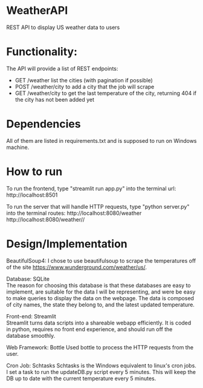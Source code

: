 # WeatherAPI   
REST API to display US weather data to users   

# Functionality:   
The API will provide a list of REST endpoints:   
  - GET /weather   list the cities (with pagination if possible)   
  - POST  /weather/city   to add a city that the job will scrape   
  - GET   /weather/city   to get the last temperature of the city, returning 404 if the city has not been added yet   

# Dependencies
All of them are listed in requirements.txt and is supposed to run on Windows machine.

# How to run
To run the frontend, type "streamlit run app.py" into the terminal
    url:
        http://localhost:8501


 To run the server that will handle HTTP requests, type "python server.py" into the terminal
    routes:
        http://localhost:8080/weather
        http://localhost:8080/weather/<state>/<city>




# Design/Implementation   
   
BeautifulSoup4:
    I chose to use beautifulsoup to scrape the temperatures off of the site https://www.wunderground.com/weather/us/. 

Database:  SQLite   
  The reason for choosing this database is that these databases are easy to implement, are suitable for the data I will be representing, and were be easy to make queries to display the data on the webpage. The data is composed of city names, the state they belong to, and the latest updated temperature.
  
Front-end: Streamlit   
  Streamlit turns data scripts into a shareable webapp efficiently. It is coded in python, requires no front end experience, and should run off the database smoothly.

Web Framework: Bottle
    Used bottle to process the HTTP requests from the user.

Cron Job: Schtasks
    Schtasks is the Windows equivalent to linux's cron jobs. I set a task to run the updateDB.py script every 5 minutes. This will keep the DB up to date with the current temperature every 5 minutes.
